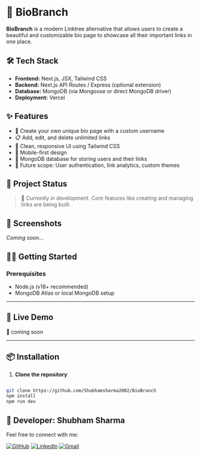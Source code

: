# 🌿 BioBranch

**BioBranch** is a modern Linktree alternative that allows users to create a beautiful and customizable bio page to showcase all their important links in one place.

## 🛠️ Tech Stack   
- **Frontend:** Next.js, JSX, Tailwind CSS
- **Backend:** Next.js API Routes / Express (optional extension)
- **Database:** MongoDB (via Mongoose or direct MongoDB driver)
- **Deployment:** Vercel 

## ✨ Features
- 🔗 Create your own unique bio page with a custom username
- 📋 Add, edit, and delete unlimited links
- 🎨 Clean, responsive UI using Tailwind CSS
- 📱 Mobile-first design
- 💾 MongoDB database for storing users and their links
- 🔐 Future scope: User authentication, link analytics, custom themes

## 🚧 Project Status

> 🚀 Currently in development. Core features like creating and managing links are being built.


## 📸 Screenshots

_Coming soon..._

## 🧑‍💻 Getting Started



### Prerequisites

- Node.js (v18+ recommended)
- MongoDB Atlas or local MongoDB setup

---

## 🚀 Live Demo

🔗 coming soon


---
## 📦 Installation

1. **Clone the repository**




```bash

git clone https://github.com/Shubhamsharma2002/BioBranch
npm install
npm run dev

```


## 👤 Developer: Shubham Sharma

Feel free to connect with me:

[![GitHub](https://img.shields.io/badge/GitHub-181717?style=for-the-badge&logo=github&logoColor=white)](https://github.com/Shubhamsharma2002)  [![LinkedIn](https://img.shields.io/badge/LinkedIn-0A66C2?style=for-the-badge&logo=linkedin&logoColor=white)](https://www.linkedin.com/in/shubhamsharma2026/)   [![Gmail](https://img.shields.io/badge/Gmail-D14836?style=for-the-badge&logo=gmail&logoColor=white)](mailto:shubhamjii2002@gmail.com)